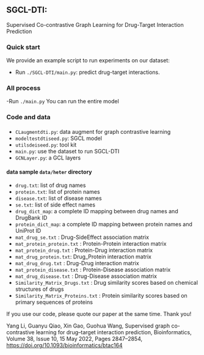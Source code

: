 ## SGCL-DTI:
Supervised Co-contrastive Graph Learning for Drug-Target Interaction Prediction
### Quick start
We provide an example script to run experiments on our dataset: 

- Run `./SGCL-DTI/main.py`: predict drug-target interactions. 

### All process
 -Run `./main.py`   You can run the entire model


### Code and data

#### 
- `CLaugmentdti.py`: data augment for graph contrastive learning
- `modeltestdtiseed.py`: SGCL model
- `utilsdeiseed.py`: tool kit
- `main.py`: use the dataset to run SGCL-DTI 
- `GCNLayer.py`: a GCL layers 

#### data sample `data/heter` directory
- `drug.txt`: list of drug names
- `protein.txt`: list of protein names
- `disease.txt`: list of disease names
- `se.txt`: list of side effect names
- `drug_dict_map`: a complete ID mapping between drug names and DrugBank ID
- `protein_dict_map`: a complete ID mapping between protein names and UniProt ID
- `mat_drug_se.txt` 		: Drug-SideEffect association matrix
- `mat_protein_protein.txt` : Protein-Protein interaction matrix
- `mat_protein_drug.txt` 	: Protein-Drug interaction matrix
- `mat_drug_protein.txt`: Drug_Protein interaction matrix
- `mat_drug_drug.txt` 		: Drug-Drug interaction matrix
- `mat_protein_disease.txt` : Protein-Disease association matrix
- `mat_drug_disease.txt` 	: Drug-Disease association matrix
- `Similarity_Matrix_Drugs.txt` 	: Drug similarity scores based on chemical structures of drugs
- `Similarity_Matrix_Proteins.txt` 	: Protein similarity scores based on primary sequences of proteins


If you use our code, please quote our paper at the same time. Thank you!

Yang Li, Guanyu Qiao, Xin Gao, Guohua Wang, Supervised graph co-contrastive learning for drug–target interaction prediction, Bioinformatics, Volume 38, Issue 10, 15 May 2022, Pages 2847–2854, https://doi.org/10.1093/bioinformatics/btac164

